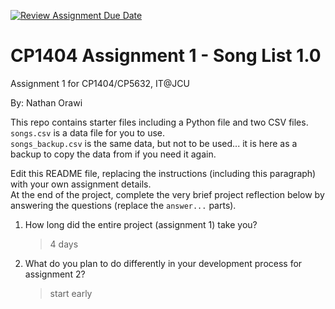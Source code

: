 [![Review Assignment Due Date](https://classroom.github.com/assets/deadline-readme-button-24ddc0f5d75046c5622901739e7c5dd533143b0c8e959d652212380cedb1ea36.svg)](https://classroom.github.com/a/oTExVGaw)
# CP1404 Assignment 1 - Song List 1.0

Assignment 1 for CP1404/CP5632, IT@JCU

By: Nathan Orawi

This repo contains starter files including a Python file and two CSV files.  
`songs.csv` is a data file for you to use.  
`songs_backup.csv` is the same data, but not to be used... it is here as a backup to copy the data from if you need it
again.

Edit this README file, replacing the instructions (including this paragraph) with your own assignment details.  
At the end of the project, complete the very brief project reflection below by answering the questions (replace
the `answer...` parts).

1. How long did the entire project (assignment 1) take you?

   > 4 days

2. What do you plan to do differently in your development process for assignment 2?

   > start early
